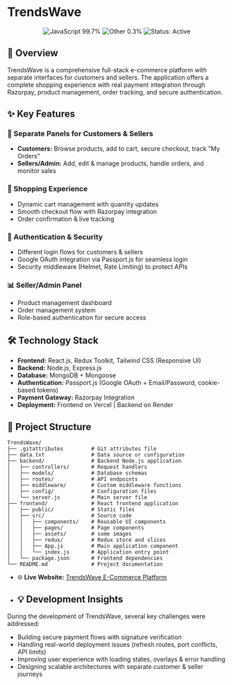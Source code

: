 # TrendsWave

<p align="center">
  <img src="https://img.shields.io/badge/JavaScript-99.7%25-yellow" alt="JavaScript 99.7%">
  <img src="https://img.shields.io/badge/Other-0.3%25-lightgrey" alt="Other 0.3%">
  <img src="https://img.shields.io/badge/Status-Active-success" alt="Status: Active">
</p>

## 📝 Overview
TrendsWave is a comprehensive full-stack e-commerce platform with separate interfaces for customers and sellers. The application offers a complete shopping experience with real payment integration through Razorpay, product management, order tracking, and secure authentication.

## ✨ Key Features

### 👥 Separate Panels for Customers & Sellers
- **Customers:** Browse products, add to cart, secure checkout, track "My Orders"
- **Sellers/Admin:** Add, edit & manage products, handle orders, and monitor sales

### 🛒 Shopping Experience
- Dynamic cart management with quantity updates
- Smooth checkout flow with Razorpay integration
- Order confirmation & live tracking

### 🔐 Authentication & Security
- Different login flows for customers & sellers
- Google OAuth integration via Passport.js for seamless login
- Security middleware (Helmet, Rate Limiting) to protect APIs

### 📊 Seller/Admin Panel
- Product management dashboard
- Order management system
- Role-based authentication for secure access

## 🛠️ Technology Stack

- **Frontend:** React.js, Redux Toolkit, Tailwind CSS (Responsive UI)
- **Backend:** Node.js, Express.js
- **Database:** MongoDB + Mongoose
- **Authentication:** Passport.js (Google OAuth + Email/Password, cookie-based tokens)
- **Payment Gateway:** Razorpay Integration
- **Deployment:** Frontend on Vercel | Backend on Render
## 📁 Project Structure

```
TrendsWave/
├── .gitattributes         # Git attributes file
├── data.txt               # Data source or configuration
├── backend/               # Backend Node.js application
│   ├── controllers/       # Request handlers
│   ├── models/            # Database schemas
│   ├── routes/            # API endpoints
│   ├── middleware/        # Custom middleware functions
│   ├── config/            # Configuration files
│   └── server.js          # Main server file
├── frontend/              # React frontend application
│   ├── public/            # Static files
│   ├── src/               # Source code
│   │   ├── components/    # Reusable UI components
│   │   ├── pages/         # Page components
│   │   ├── assets/        # some images 
│   │   ├── redux/         # Redux store and slices
│   │   ├── App.js         # Main application component
│   │   └── index.js       # Application entry point
│   └── package.json       # Frontend dependencies
└── README.md              # Project documentation
```

- 🌐 **Live Website:** [TrendsWave E-Commerce Platform](https://lnkd.in/dxs3ykEt)

- ## 💡 Development Insights

During the development of TrendsWave, several key challenges were addressed:
- Building secure payment flows with signature verification
- Handling real-world deployment issues (refresh routes, port conflicts, API limits)
- Improving user experience with loading states, overlays & error handling
- Designing scalable architectures with separate customer & seller journeys
